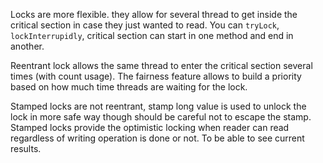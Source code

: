 Locks are more flexible. they allow for several thread to get inside
the critical section in case they just wanted to read. You can
`tryLock`, `lockInterrupidly`, critical section can start in one method
and end in another.

Reentrant lock allows the same thread to enter the critical section 
several times (with count usage). The fairness feature allows to build
a priority based on how much time threads are waiting for the lock.

Stamped locks are not reentrant, stamp long value is used to unlock
the lock in more safe way though should be careful not to escape the stamp.
Stamped locks provide the optimistic locking when reader can read regardless 
of writing operation is done or not. To be able to see current results.
